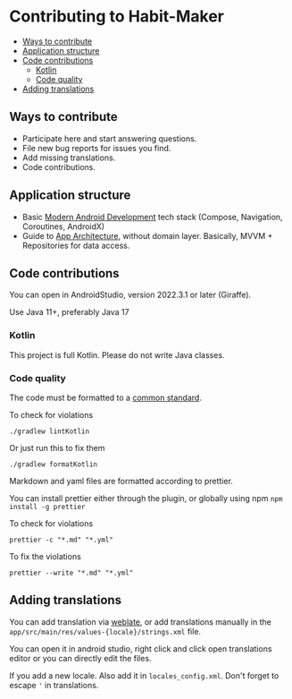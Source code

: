 # Contributing to Habit-Maker

<!-- prettier-ignore-start -->

<!-- toc -->

- [Ways to contribute](#ways-to-contribute)
- [Application structure](#application-structure)
- [Code contributions](#code-contributions)
  * [Kotlin](#kotlin)
  * [Code quality](#code-quality)
- [Adding translations](#adding-translations)

<!-- tocstop -->

<!-- prettier-ignore-end -->

## Ways to contribute

- Participate here and start answering questions.
- File new bug reports for issues you find.
- Add missing translations.
- Code contributions.

## Application structure

- Basic [Modern Android Development](https://developer.android.com/series/mad-skills) tech stack (Compose, Navigation, Coroutines, AndroidX)
- Guide to [App Architecture](https://developer.android.com/topic/architecture), without domain layer. Basically, MVVM + Repositories for data access.

## Code contributions

You can open in AndroidStudio, version 2022.3.1 or later (Giraffe).

Use Java 11+, preferably Java 17

### Kotlin

This project is full Kotlin. Please do not write Java classes.

### Code quality

The code must be formatted to a [common standard](https://pinterest.github.io/ktlint/0.49.1/rules/standard/).

To check for violations

```shell
./gradlew lintKotlin
```

Or just run this to fix them

```shell
./gradlew formatKotlin
```

Markdown and yaml files are formatted according to prettier.

You can install prettier either through the plugin, or globally using npm `npm install -g prettier`

To check for violations

```shell
prettier -c "*.md" "*.yml"
```

To fix the violations

```shell
prettier --write "*.md" "*.yml"
```

## Adding translations

You can add translation via [weblate](https://hosted.weblate.org/engage/habit-maker/), or add translations manually in the `app/src/main/res/values-{locale}/strings.xml` file.

You can open it in android studio, right click and click open translations editor or you can
directly edit the files.

If you add a new locale. Also add it in `locales_config.xml`. Don't forget to escape `'` in translations.
